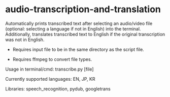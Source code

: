 # audio-transcription-and-translation

Automatically prints transcribed text after selecting an audio/video file (optional: selecting a language if not in English) into the terminal.
Additionally, translates transcribed text to English if the original transcription was not in English.

- Requires input file to be in the same directory as the script file.

- Requires ffmpeg to convert file types.

Usage in terminal/cmd: transcribe.py [file]

Currently supported languages: EN, JP, KR

Libraries: speech_recognition, pydub, googletrans

